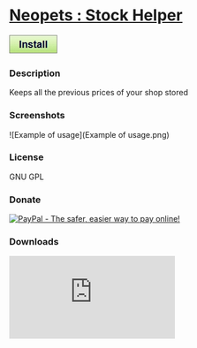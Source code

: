 # [Neopets : Stock Helper](.)

[![Install](../../resources/image/install_button.jpg)](../../../../raw/master/scripts/Neopets_Stock_Helper/60748.user.js)

### Description

Keeps all the previous prices of your shop stored

### Screenshots

![Example of usage](Example of usage.png)

### License

GNU GPL

### Donate

[![PayPal - The safer, easier way to pay online!](https://www.paypalobjects.com/en_US/i/btn/btn_donate_SM.gif)](http://goo.gl/Fv19S)

### Downloads

![Daily installs](http://gm.wesley.eti.br/count.php?type=image&id=60748)
